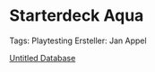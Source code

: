 # Starterdeck Aqua

Tags: Playtesting
Ersteller: Jan Appel

[Untitled Database](Starterdeck%20Aqua%206b2d4d985fa943b5bb176dca75aca258/Untitled%20Database%20c31cb60e71f2496fbed787c3f7bf9b64.csv)